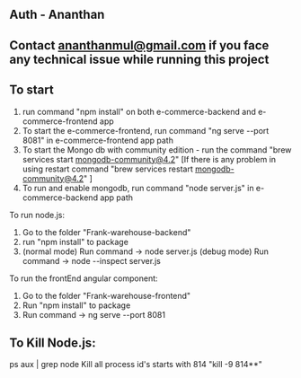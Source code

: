 ## Auth - Ananthan
## Contact ananthanmul@gmail.com if you face any technical issue while running this project

## To start 
1. run command "npm install" on both e-commerce-backend and e-commerce-frontend app
2. To start the e-commerce-frontend, run command "ng serve --port 8081" in e-commerce-frontend app path
3. To start the Mongo db with community edition - run the command "brew services start mongodb-community@4.2" [If there is any problem in using restart command "brew services restart mongodb-community@4.2" ]
4. To run and enable mongodb, run command "node server.js" in e-commerce-backend app path


To run node.js:
1. Go to the folder "Frank-warehouse-backend"
2. run "npm install" to package
3. 
    (normal mode) Run command ->   node server.js
    (debug mode) Run command  ->   node --inspect server.js

To run the frontEnd angular component:
1. Go to the folder "Frank-warehouse-frontend"
2. Run "npm install" to package
3. Run command ->  ng serve --port 8081



To Kill Node.js:
-----------------
ps aux | grep node
Kill all process id's starts with 814 "kill -9 814**"


